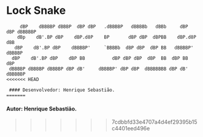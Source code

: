 # Lock Snake

```
     dBP    dBBBBP dBBBP  dBP dBP   .dBBBBP   dBBBBb   dBBb     dBP dBP dBBBBBP 
    dBp    dB'.BP dBP    dBP.d8P    BP       dBP dBP  dBPBB    dBP.d8P dBB     
   dBP    dB'.BP dBP    dBBBBP'     `BBBBb  dBP dBP  dBP BB   dBBBBP' dBBBBP    
  dBP    dB'.BP dBP    dBP BB          dBP dBP dBP  dBP  BB  dBP BB  dBP      
 dBBBBP dBBBBP dBBBBP dBP dB'     dBBBBP' dBP dBP  dBBBBBBB dBP dB' dBBBBBP
<<<<<<< HEAD

 #### Desenvolvedor: Henrique Sebastião.
=======
```
 #### Autor: Henrique Sebastião.
>>>>>>> 7cdbbfd33e4707a4d4ef29395b15c4401eed496e

